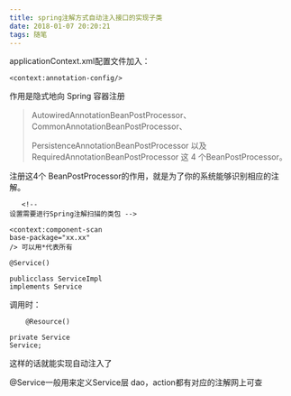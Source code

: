 ```yaml
---
title: spring注解方式自动注入接口的实现子类
date: 2018-01-07 20:20:21
tags: 随笔
---
```


applicationContext.xml配置文件加入：

 

```
<context:annotation-config/>
```

作用是隐式地向 Spring 容器注册

> AutowiredAnnotationBeanPostProcessor、CommonAnnotationBeanPostProcessor、
> 
> PersistenceAnnotationBeanPostProcessor 以及
> RequiredAnnotationBeanPostProcessor 这 4 个BeanPostProcessor。

注册这4个 BeanPostProcessor的作用，就是为了你的系统能够识别相应的注解。

 

 

 

```
   <!--
设置需要进行Spring注解扫描的类包 -->

<context:component-scan
base-package="xx.xx"
/> 可以用*代表所有

@Service()

publicclass ServiceImpl
implements Service
```

调用时：

```
    @Resource()

private Service
Service;
```

 

这样的话就能实现自动注入了

@Service一般用来定义Service层 dao，action都有对应的注解网上可查
